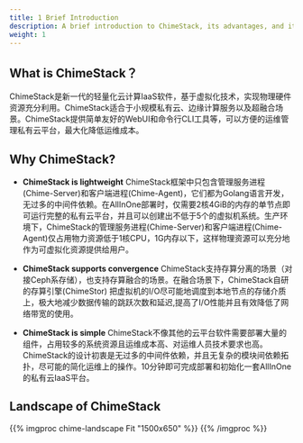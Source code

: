 ```yaml
---
title: 1 Brief Introduction
description: A brief introduction to ChimeStack, its advantages, and its landscape
weight: 1
---
```


## What is ChimeStack？

ChimeStack是新一代的轻量化云计算IaaS软件，基于虚拟化技术，实现物理硬件资源充分利用。ChimeStack适合于小规模私有云、边缘计算服务以及超融合场景。ChimeStack提供简单友好的WebUI和命令行CLI工具等，可以方便的运维管理私有云平台，最大化降低运维成本。 

## Why ChimeStack?

* **ChimeStack is lightweight** ChimeStack框架中只包含管理服务进程(Chime-Server)和客户端进程(Chime-Agent)，它们都为Golang语言开发，无过多的中间件依赖。在AllInOne部署时，仅需要2核4GiB的内存的单节点即可运行完整的私有云平台，并且可以创建出不低于5个的虚拟机系统。生产环境下，ChimeStack的管理服务进程(Chime-Server)和客户端进程(Chime-Agent)仅占用物力资源低于1核CPU，1G内存以下，这样物理资源可以充分地作为可虚拟化资源提供给用户。

* **ChimeStack supports convergence** ChimeStack支持存算分离的场景（对接Ceph系存储），也支持存算融合的场景。在融合场景下，ChimeStack自研的存算引擎(ChimeStor) 把虚拟机的I/O尽可能地调度到本地节点的存储介质上，极大地减少数据传输的跳跃次数和延迟,提高了I/O性能并且有效降低了网络带宽的使用。 
  
* **ChimeStack is simple** ChimeStack不像其他的云平台软件需要部署大量的组件，占用较多的系统资源且运维成本高、对运维人员技术要求也高。ChimeStack的设计初衷是无过多的中间件依赖，并且无复杂的模块间依赖拓扑，尽可能的简化运维上的操作。10分钟即可完成部署和初始化一套AllInOne的私有云IaaS平台。


## Landscape of ChimeStack
{{% imgproc chime-landscape Fit "1500x650" %}}
{{% /imgproc %}}

